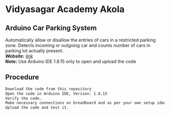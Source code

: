 # Vidyasagar Academy Akola
## Arduino Car Parking System
Automatically allow or disallow the entries of cars in a restricted parking zone. Detects incoming or outgoing car and counts number of cars in parking lot actually present.<br>
_<b>Website:</b> [link](https://vsa.edu.in)_<br>
<b>Note:</b> Use Arduino IDE 1.8.15 only to open and upload the code
## Procedure
```bash
Download the code from this repository
Open the code in Arduino IDE, Version: 1.8.15 
Verify the code.
Make necessary connections on breadboard and as per your own setup idea.
Upload the code and test it.
```
